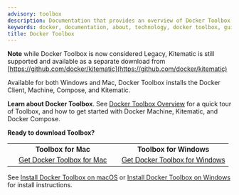 ```yaml
---
advisory: toolbox
description: Documentation that provides an overview of Docker Toolbox and installation instructions
keywords: docker, documentation, about, technology, docker toolbox, gui
title: Docker Toolbox
---
```


**Note** while Docker Toolbox is now considered Legacy, Kitematic is still supported and available as a separate download from [https://github.com/docker/kitematic](https://github.com/docker/kitematic)

Available for both Windows and Mac, Docker Toolbox installs the Docker Client, Machine, Compose, and Kitematic.

**Learn about Docker Toolbox**. See [Docker Toolbox Overview](overview.md) for a quick tour of Toolbox, and
how to get started with Docker Machine, Kitematic, and Docker Compose.

**Ready to download Toolbox?**  

  <table style="width:100%">
    <tr>
      <th style="font-size: medium; font-family: arial;  text-align: center">
      Toolbox for Mac</th>
      <th style="font-size: medium; font-family: arial; text-align: center">
      Toolbox for Windows</th>
    </tr>
    <tr valign="top">
      <td width="50%" style="font-size: medium; font-family: arial;  text-align: center">
      <a class="button outline-btn" href="https://download.docker.com/mac/stable/DockerToolbox.pkg">Get Docker Toolbox for Mac</a>
      </td>
      <td width="50%" style="font-size: medium; font-family: arial;  text-align: center">
      <a class="button outline-btn" href="https://download.docker.com/win/stable/DockerToolbox.exe">Get Docker Toolbox for Windows</a>
      </td>
    </tr>
  </table>
    
See [Install Docker Toolbox on macOS](toolbox_install_mac.md) or [Install Docker Toolbox on Windows](toolbox_install_windows.md) for install instructions.
